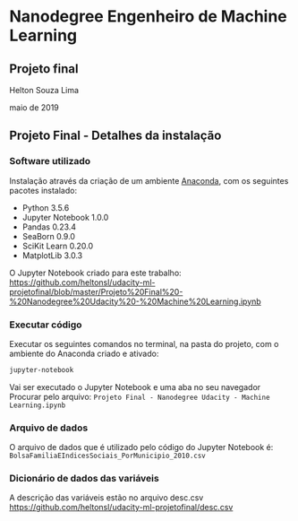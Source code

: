 # Nanodegree Engenheiro de Machine Learning
## Projeto final

Helton Souza Lima

maio de 2019

## Projeto Final - Detalhes da instalação

### Software utilizado

Instalação através da criação de um ambiente [Anaconda](http://continuum.io/downloads), com os seguintes pacotes instalado:

* Python 3.5.6
* Jupyter Notebook 1.0.0
* Pandas 0.23.4
* SeaBorn 0.9.0
* SciKit Learn 0.20.0
* MatplotLib 3.0.3

O Jupyter Notebook criado para este trabalho: https://github.com/heltonsl/udacity-ml-projetofinal/blob/master/Projeto%20Final%20-%20Nanodegree%20Udacity%20-%20Machine%20Learning.ipynb

### Executar código

Executar os seguintes comandos no terminal, na pasta do projeto, com o ambiente do Anaconda criado e ativado:

```bash
jupyter-notebook 
```  

Vai ser executado o Jupyter Notebook e uma aba no seu navegador
Procurar pelo arquivo: `Projeto Final - Nanodegree Udacity - Machine Learning.ipynb`

### Arquivo de dados

O arquivo de dados que é utilizado pelo código do Jupyter Notebook é: `BolsaFamiliaEIndicesSociais_PorMunicipio_2010.csv`


### Dicionário de dados das variáveis

A descrição das variáveis estão no arquivo desc.csv
https://github.com/heltonsl/udacity-ml-projetofinal/desc.csv